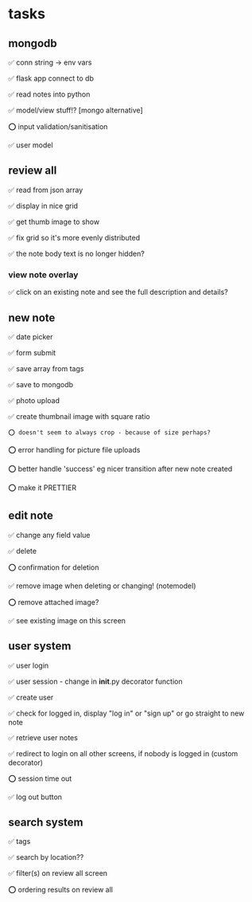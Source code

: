 # tasks
## mongodb
✅ conn string -> env vars 

✅ flask app connect to db 

✅ read notes into python 

✅ model/view stuff!? [mongo alternative] 

⭕ input validation/sanitisation

✅ user model

## review all
✅ read from json array 

✅ display in nice grid 

✅ get thumb image to show 

✅ fix grid so it's more evenly distributed 

✅ the note body text is no longer hidden?

### view note overlay
✅ click on an existing note and see the full description and details?

## new note
✅ date picker 

✅ form submit 

✅ save array from tags 

✅ save to mongodb 

✅ photo upload 

✅ create thumbnail image with square ratio

    ⭕ doesn't seem to always crop - because of size perhaps?

⭕ error handling for picture file uploads

⭕ better handle 'success' eg nicer transition after new note created

⭕ make it PRETTIER

## edit note
✅ change any field value 

✅ delete 

⭕ confirmation for deletion

✅ remove image when deleting or changing! (notemodel)

⭕ remove attached image?

✅ see existing image on this screen


## user system
✅ user login

✅ user session - change in __init__.py decorator function

✅ create user

✅ check for logged in, display "log in" or "sign up" or go straight to new note

✅ retrieve user notes

✅ redirect to login on all other screens, if nobody is logged in (custom decorator)

⭕ session time out

✅ log out button


## search system
✅ tags

✅ search by location??

✅ filter(s) on review all screen

⭕ ordering results on review all